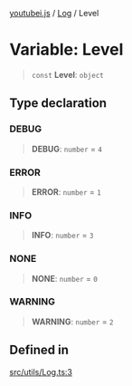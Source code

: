 [youtubei.js](../../../README.md) / [Log](../README.md) / Level

# Variable: Level

> `const` **Level**: `object`

## Type declaration

### DEBUG

> **DEBUG**: `number` = `4`

### ERROR

> **ERROR**: `number` = `1`

### INFO

> **INFO**: `number` = `3`

### NONE

> **NONE**: `number` = `0`

### WARNING

> **WARNING**: `number` = `2`

## Defined in

[src/utils/Log.ts:3](https://github.com/LuanRT/YouTube.js/blob/af92984523f90200a18314b94478a2697c9deab0/src/utils/Log.ts#L3)
